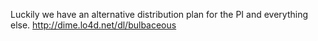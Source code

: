 Luckily we have an alternative distribution plan for the PI and everything else. http://dime.lo4d.net/dl/bulbaceous